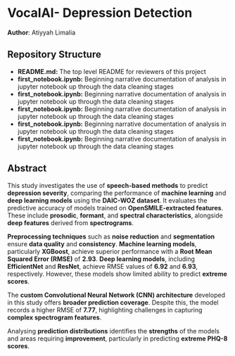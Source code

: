 # VocalAI- Depression Detection 

**Author**: Atiyyah Limalia


## Repository Structure

- <b>README.md:</b> The top level README for reviewers of this project
- <b>first_notebook.ipynb:</b> Beginning narrative documentation of analysis in jupyter notebook up through the data cleaning stages
- <b>first_notebook.ipynb:</b> Beginning narrative documentation of analysis in jupyter notebook up through the data cleaning stages
- <b>first_notebook.ipynb:</b> Beginning narrative documentation of analysis in jupyter notebook up through the data cleaning stages
- <b>first_notebook.ipynb:</b> Beginning narrative documentation of analysis in jupyter notebook up through the data cleaning stages
- <b>first_notebook.ipynb:</b> Beginning narrative documentation of analysis in jupyter notebook up through the data cleaning stages

## Abstract

This study investigates the use of **speech-based methods** to predict **depression severity**, comparing the performance of **machine learning** and **deep learning models** using the **DAIC-WOZ dataset**. It evaluates the predictive accuracy of models trained on **OpenSMILE-extracted features**. These include **prosodic**, **formant**, and **spectral characteristics**, alongside **deep features** derived from **spectrograms**.

**Preprocessing techniques** such as **noise reduction** and **segmentation** ensure **data quality** and **consistency**. **Machine learning models**, particularly **XGBoost**, achieve superior performance with a **Root Mean Squared Error (RMSE)** of **2.93**. **Deep learning models**, including **EfficientNet** and **ResNet**, achieve RMSE values of **6.92** and **6.93**, respectively. However, these models show limited ability to predict **extreme scores**.

The **custom Convolutional Neural Network (CNN) architecture** developed in this study offers **broader prediction coverage**. Despite this, the model records a higher RMSE of **7.77**, highlighting challenges in capturing **complex spectrogram features**.

Analysing **prediction distributions** identifies the **strengths** of the models and areas requiring **improvement**, particularly in predicting **extreme PHQ-8 scores**.






